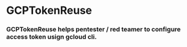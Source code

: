 # GCPTokenReuse

### GCPTokenReuse helps pentester / red teamer to configure access token usign gcloud cli.  
